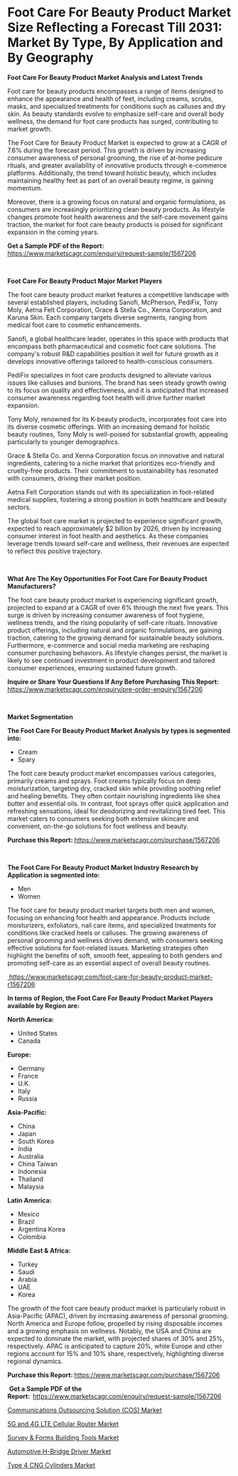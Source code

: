 <p><h1>Foot Care For Beauty Product Market Size Reflecting a Forecast Till 2031: Market By Type, By Application and By Geography</h1></p><p><strong>Foot Care For Beauty Product Market Analysis and Latest Trends</strong></p>
<p><p>Foot care for beauty products encompasses a range of items designed to enhance the appearance and health of feet, including creams, scrubs, masks, and specialized treatments for conditions such as calluses and dry skin. As beauty standards evolve to emphasize self-care and overall body wellness, the demand for foot care products has surged, contributing to market growth.</p><p>The Foot Care for Beauty Product Market is expected to grow at a CAGR of 7.6% during the forecast period. This growth is driven by increasing consumer awareness of personal grooming, the rise of at-home pedicure rituals, and greater availability of innovative products through e-commerce platforms. Additionally, the trend toward holistic beauty, which includes maintaining healthy feet as part of an overall beauty regime, is gaining momentum. </p><p>Moreover, there is a growing focus on natural and organic formulations, as consumers are increasingly prioritizing clean beauty products. As lifestyle changes promote foot health awareness and the self-care movement gains traction, the market for foot care beauty products is poised for significant expansion in the coming years.</p></p>
<p><strong>Get a Sample PDF of the Report:&nbsp;</strong> <a href="https://www.marketscagr.com/enquiry/request-sample/1567206">https://www.marketscagr.com/enquiry/request-sample/1567206</a></p>
<p>&nbsp;</p>
<p><strong>Foot Care For Beauty Product Major Market Players</strong></p>
<p><p>The foot care beauty product market features a competitive landscape with several established players, including Sanofi, McPherson, PediFix, Tony Moly, Aetna Felt Corporation, Grace & Stella Co., Xenna Corporation, and Karuna Skin. Each company targets diverse segments, ranging from medical foot care to cosmetic enhancements.</p><p>Sanofi, a global healthcare leader, operates in this space with products that encompass both pharmaceutical and cosmetic foot care solutions. The company's robust R&D capabilities position it well for future growth as it develops innovative offerings tailored to health-conscious consumers.</p><p>PediFix specializes in foot care products designed to alleviate various issues like calluses and bunions. The brand has seen steady growth owing to its focus on quality and effectiveness, and it is anticipated that increased consumer awareness regarding foot health will drive further market expansion.</p><p>Tony Moly, renowned for its K-beauty products, incorporates foot care into its diverse cosmetic offerings. With an increasing demand for holistic beauty routines, Tony Moly is well-poised for substantial growth, appealing particularly to younger demographics.</p><p>Grace & Stella Co. and Xenna Corporation focus on innovative and natural ingredients, catering to a niche market that prioritizes eco-friendly and cruelty-free products. Their commitment to sustainability has resonated with consumers, driving their market position. </p><p>Aetna Felt Corporation stands out with its specialization in foot-related medical supplies, fostering a strong position in both healthcare and beauty sectors. </p><p>The global foot care market is projected to experience significant growth, expected to reach approximately $2 billion by 2026, driven by increasing consumer interest in foot health and aesthetics. As these companies leverage trends toward self-care and wellness, their revenues are expected to reflect this positive trajectory.</p></p>
<p>&nbsp;</p>
<p><strong>What Are The Key Opportunities For Foot Care For Beauty Product Manufacturers?</strong></p>
<p><p>The foot care beauty product market is experiencing significant growth, projected to expand at a CAGR of over 6% through the next five years. This surge is driven by increasing consumer awareness of foot hygiene, wellness trends, and the rising popularity of self-care rituals. Innovative product offerings, including natural and organic formulations, are gaining traction, catering to the growing demand for sustainable beauty solutions. Furthermore, e-commerce and social media marketing are reshaping consumer purchasing behaviors. As lifestyle changes persist, the market is likely to see continued investment in product development and tailored consumer experiences, ensuring sustained future growth.</p></p>
<p><strong>Inquire or Share Your Questions If Any Before Purchasing This Report:</strong> <a href="https://www.marketscagr.com/enquiry/pre-order-enquiry/1567206">https://www.marketscagr.com/enquiry/pre-order-enquiry/1567206</a></p>
<p>&nbsp;</p>
<p><strong>Market Segmentation</strong></p>
<p><strong>The Foot Care For Beauty Product Market Analysis by types is segmented into:</strong></p>
<p><ul><li>Cream</li><li>Spary</li></ul></p>
<p><p>The foot care beauty product market encompasses various categories, primarily creams and sprays. Foot creams typically focus on deep moisturization, targeting dry, cracked skin while providing soothing relief and healing benefits. They often contain nourishing ingredients like shea butter and essential oils. In contrast, foot sprays offer quick application and refreshing sensations, ideal for deodorizing and revitalizing tired feet. This market caters to consumers seeking both extensive skincare and convenient, on-the-go solutions for foot wellness and beauty.</p></p>
<p><strong>Purchase this Report:&nbsp;</strong><a href="https://www.marketscagr.com/purchase/1567206">https://www.marketscagr.com/purchase/1567206</a></p>
<p>&nbsp;</p>
<p><strong>The Foot Care For Beauty Product Market Industry Research by Application is segmented into:</strong></p>
<p><ul><li>Men</li><li>Women</li></ul></p>
<p><p>The foot care for beauty product market targets both men and women, focusing on enhancing foot health and appearance. Products include moisturizers, exfoliators, nail care items, and specialized treatments for conditions like cracked heels or calluses. The growing awareness of personal grooming and wellness drives demand, with consumers seeking effective solutions for foot-related issues. Marketing strategies often highlight the benefits of soft, smooth feet, appealing to both genders and promoting self-care as an essential aspect of overall beauty routines.</p></p>
<p><a href="https://www.marketscagr.com/foot-care-for-beauty-product-market-r1567206">&nbsp;https://www.marketscagr.com/foot-care-for-beauty-product-market-r1567206</a></p>
<p><strong>In terms of Region, the Foot Care For Beauty Product Market Players available by Region are:</strong></p>
<p>
    <p> <strong> North America: </strong>
        <ul>
            <li>United States</li>
            <li>Canada</li>
        </ul>
        </p> 
    <p> <strong> Europe: </strong>
        <ul>
            <li>Germany</li>
            <li>France</li>
            <li>U.K.</li>
            <li>Italy</li>
            <li>Russia</li>
        </ul>
        </p> 
    <p> <strong> Asia-Pacific: </strong>
        <ul>
            <li>China</li>
            <li>Japan</li>
            <li>South Korea</li>
            <li>India</li>
            <li>Australia</li>
            <li>China Taiwan</li>
            <li>Indonesia</li>
            <li>Thailand</li>
            <li>Malaysia</li>
        </ul>
        </p> 
    <p> <strong> Latin America: </strong>
        <ul>
            <li>Mexico</li>
            <li>Brazil</li>
            <li>Argentina Korea</li>
            <li>Colombia</li>
        </ul>
        </p> 
    <p> <strong> Middle East & Africa: </strong>
        <ul>
            <li>Turkey</li>
            <li>Saudi</li>
            <li>Arabia</li>
            <li>UAE</li>
            <li>Korea</li>
        </ul>
    </p>
    </p>
<p><p>The growth of the foot care beauty product market is particularly robust in Asia-Pacific (APAC), driven by increasing awareness of personal grooming. North America and Europe follow, propelled by rising disposable incomes and a growing emphasis on wellness. Notably, the USA and China are expected to dominate the market, with projected shares of 30% and 25%, respectively. APAC is anticipated to capture 20%, while Europe and other regions account for 15% and 10% share, respectively, highlighting diverse regional dynamics.</p></p>
<p><strong>Purchase this Report: </strong><a href="https://www.marketscagr.com/purchase/1567206">https://www.marketscagr.com/purchase/1567206</a></p>
<p>&nbsp;<strong>Get a Sample PDF of the Report:&nbsp;&nbsp;</strong><a href="https://www.marketscagr.com/enquiry/request-sample/1567206">https://www.marketscagr.com/enquiry/request-sample/1567206</a></p>
<p><strong></strong></p>
<p><p><a href="https://issuu.com/reportprime-2/docs/communications-outsourcing-solution_066d63bc4757a6">Communications Outsourcing Solution (COS) Market</a></p><p><a href="https://medium.com/@clarissaschmidt65/5g-and-4g-lte-cellular-router-market-size-share-analysis-growth-trends-forecast-2024-2031-0497582960fd?postPublishedType=repub">5G and 4G LTE Cellular Router Market</a></p><p><a href="https://issuu.com/reportprime-2/docs/survey-forms-building-tools-market-_1ee1c4264446a9">Survey & Forms Building Tools Market</a></p><p><a href="https://medium.com/@clarissaschmidt65/navigating-the-global-automotive-h-bridge-driver-market-landscape-trends-forecasts-and-impact-a8696debd4fc?postPublishedType=repub">Automotive H-Bridge Driver Market</a></p><p><a href="https://www.linkedin.com/pulse/type-4-cng-cylinders-market-global-regional-analysis-y25ne?trackingId=J1afIKFgQsGhaFJFaSvrow%3D%3D">Type 4 CNG Cylinders Market</a></p></p>